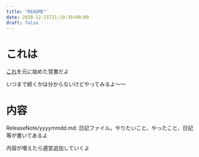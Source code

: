 ```yaml
---
title: "README"
date: 2020-12-21T21:19:35+09:00
draft: false
---
```


# これは
[これ](//www.konosumi.net/entry/2019/10/15/070000)を元に始めた覚書だよ

いつまで続くかは分からないけどやってみるよ～～

# 内容
ReleaseNote/yyyymmdd.md: 日記ファイル。やりたいこと、やったこと、日記等が書いてあるよ

内容が増えたら適宜追加していくよ

